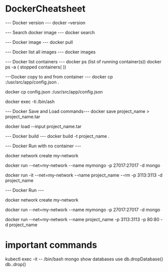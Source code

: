 # DockerCheatsheet

--- Docker version ---
docker –version

--- Search docker image ---
docker search <search term>

--- Docker image ---
docker pull <image name>

--- Docker list all images ---
docker images

--- Docker list containers ---
docker ps (list of running container(s))
docker ps -a ( stopped containers(	))

---Docker copy to and from container ---
docker cp <container>:/usr/src/app/config.json .
  
docker cp config.json <container>:/usr/src/app/config.json
  
docker exec -ti <container> /bin/ash
  

--- Docker Save and Load commands---
docker save project_name > project_name.tar

docker load --input project_name.tar

--- Docker build ---
docker build -t project_name .

--- Docker Run with no container ---

docker network create my-network

docker run --net=my-network --name mymongo -p 27017:27017 -d mongo

docker run -it --net=my-network --name project_name  --rm -p 3113:3113 -d project_name


--- Docker Run ---

docker network create my-network

docker run --net=my-network --name mymongo -p 27017:27017 -d mongo

docker run --net=my-network --name project_name -p 3113:3113 -p 80:80 -d project_name

# important commands

kubectl exec -it <mongodbcontainer> -- /bin/bash
mongo
show databases
use <dbname>
db.dropDatabase()
db.<collectionname>.drop()
